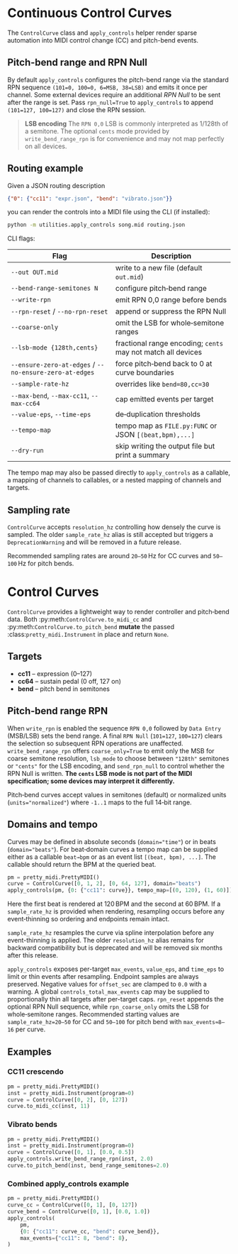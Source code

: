 # Continuous Control Curves

The `ControlCurve` class and `apply_controls` helper render sparse automation into
MIDI control change (CC) and pitch-bend events.

## Pitch-bend range and RPN Null

By default `apply_controls` configures the pitch-bend range via the standard RPN
sequence `(101=0, 100=0, 6=MSB, 38=LSB)` and emits it once per channel. Some
external devices require an additional *RPN Null* to be sent after the range is
set. Pass `rpn_null=True` to `apply_controls` to append `(101=127, 100=127)` and
close the RPN session.

> **LSB encoding**
> The `RPN 0,0` LSB is commonly interpreted as 1/128th of a semitone. The
> optional `cents` mode provided by `write_bend_range_rpn` is for convenience
> and may not map perfectly on all devices.

## Routing example

Given a JSON routing description

```json
{"0": {"cc11": "expr.json", "bend": "vibrato.json"}}
```

you can render the controls into a MIDI file using the CLI (if installed):

```bash
python -m utilities.apply_controls song.mid routing.json
```

CLI flags:

| Flag | Description |
| ---- | ----------- |
| `--out OUT.mid` | write to a new file (default `out.mid`) |
| `--bend-range-semitones N` | configure pitch‑bend range |
| `--write-rpn` | emit RPN 0,0 range before bends |
| `--rpn-reset` / `--no-rpn-reset` | append or suppress the RPN Null |
| `--coarse-only` | omit the LSB for whole‑semitone ranges |
| `--lsb-mode {128th,cents}` | fractional range encoding; `cents` may not match all devices |
| `--ensure-zero-at-edges` / `--no-ensure-zero-at-edges` | force pitch‑bend back to 0 at curve boundaries |
| `--sample-rate-hz` | overrides like `bend=80,cc=30` |
| `--max-bend`, `--max-cc11`, `--max-cc64` | cap emitted events per target |
| `--value-eps`, `--time-eps` | de‑duplication thresholds |
| `--tempo-map` | tempo map as `FILE.py:FUNC` or JSON `[(beat,bpm),...]` |
| `--dry-run` | skip writing the output file but print a summary |

The tempo map may also be passed directly to `apply_controls` as a callable, a
mapping of channels to callables, or a nested mapping of channels and targets.

## Sampling rate

`ControlCurve` accepts `resolution_hz` controlling how densely the curve is
sampled. The older `sample_rate_hz` alias is still accepted but triggers a
`DeprecationWarning` and will be removed in a future release.

Recommended sampling rates are around ``20–50`` Hz for CC curves and ``50–100`` Hz for
pitch bends.

# Control Curves

`ControlCurve` provides a lightweight way to render controller and pitch‑bend data.
Both :py:meth:`ControlCurve.to_midi_cc` and :py:meth:`ControlCurve.to_pitch_bend`
**mutate** the passed :class:`pretty_midi.Instrument` in place and return ``None``.

## Targets

- **cc11** – expression (0–127)
- **cc64** – sustain pedal (0 off, 127 on)
- **bend** – pitch bend in semitones

## Pitch‑bend range RPN

When `write_rpn` is enabled the sequence `RPN 0,0` followed by `Data Entry` (MSB/LSB)
sets the bend range.  A final `RPN Null` (`101=127`, `100=127`) clears the selection
so subsequent RPN operations are unaffected.
`write_bend_range_rpn` offers `coarse_only=True` to emit only the MSB for
coarse semitone resolution, `lsb_mode` to choose between `"128th"` semitones
or `"cents"` for the LSB encoding, and `send_rpn_null` to control whether the
RPN Null is written.
**The `cents` LSB mode is not part of the MIDI specification; some devices may
interpret it differently.**

Pitch‑bend curves accept values in semitones (default) or normalized units
(`units="normalized"`) where `-1..1` maps to the full 14‑bit range.

## Domains and tempo

Curves may be defined in absolute seconds (`domain="time"`) or in beats
(`domain="beats"`).  For beat‑domain curves a tempo map can be supplied either as a
callable `beat→bpm` or as an event list `[(beat, bpm), ...]`.  The callable should
return the BPM at the queried beat.

```python
pm = pretty_midi.PrettyMIDI()
curve = ControlCurve([0, 1, 2], [0, 64, 127], domain="beats")
apply_controls(pm, {0: {"cc11": curve}}, tempo_map=[(0, 120), (1, 60)])
```

Here the first beat is rendered at 120 BPM and the second at 60 BPM. If a
`sample_rate_hz` is provided when rendering, resampling occurs before any
event‑thinning so ordering and endpoints remain intact.

`sample_rate_hz` resamples the curve via spline interpolation before any
event-thinning is applied.  The older `resolution_hz` alias remains for
backward compatibility but is deprecated and will be removed six months after
this release.

`apply_controls` exposes per-target `max_events`, `value_eps`, and `time_eps` to
limit or thin events after resampling. Endpoint samples are always preserved.
Negative values for `offset_sec` are clamped to `0.0` with a warning. A global
`controls_total_max_events` cap may be supplied to proportionally thin all
targets after per-target caps. `rpn_reset` appends the optional RPN Null
sequence, while `rpn_coarse_only` omits the LSB for whole‑semitone ranges.
Recommended starting values are `sample_rate_hz=20–50` for CC and `50–100` for
pitch bend with `max_events≈8–16` per curve.

## Examples

### CC11 crescendo
```python
pm = pretty_midi.PrettyMIDI()
inst = pretty_midi.Instrument(program=0)
curve = ControlCurve([0, 2], [0, 127])
curve.to_midi_cc(inst, 11)
```

### Vibrato bends
```python
pm = pretty_midi.PrettyMIDI()
inst = pretty_midi.Instrument(program=0)
curve = ControlCurve([0, 1], [0.0, 0.5])
apply_controls.write_bend_range_rpn(inst, 2.0)
curve.to_pitch_bend(inst, bend_range_semitones=2.0)
```

### Combined apply_controls example
```python
pm = pretty_midi.PrettyMIDI()
curve_cc = ControlCurve([0, 1], [0, 127])
curve_bend = ControlCurve([0, 1], [0.0, 1.0])
apply_controls(
    pm,
    {0: {"cc11": curve_cc, "bend": curve_bend}},
    max_events={"cc11": 8, "bend": 8},
)
```
